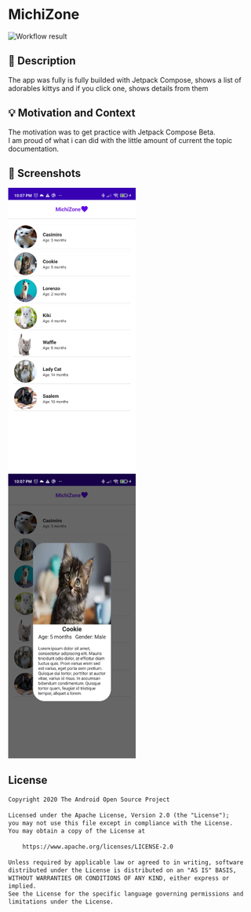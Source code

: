 # MichiZone

<!--- Replace <OWNER> with your Github Username and <REPOSITORY> with the name of your repository. -->
<!--- You can find both of these in the url bar when you open your repository in github. -->
![Workflow result](https://github.com/AlexanderBemol/android-dev-challenge-cats/workflows/Check/badge.svg)


## :scroll: Description
The app was fully is fully builded with Jetpack Compose, shows a list of adorables kittys and if you click one, shows details from them

## :bulb: Motivation and Context
The motivation was to get practice with Jetpack Compose Beta. <br>
I am proud of what i can did with the little amount of current the topic documentation.


## :camera_flash: Screenshots
<!-- You can add more screenshots here if you like -->
<img src="/results/screenshot_1.png" width="260">&emsp;<img src="/results/screenshot_2.png" width="260">

## License
```
Copyright 2020 The Android Open Source Project

Licensed under the Apache License, Version 2.0 (the "License");
you may not use this file except in compliance with the License.
You may obtain a copy of the License at

    https://www.apache.org/licenses/LICENSE-2.0

Unless required by applicable law or agreed to in writing, software
distributed under the License is distributed on an "AS IS" BASIS,
WITHOUT WARRANTIES OR CONDITIONS OF ANY KIND, either express or implied.
See the License for the specific language governing permissions and
limitations under the License.
```
